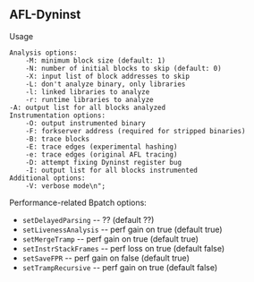 ## AFL-Dyninst

Usage
```
Analysis options:
	-M: minimum block size (default: 1)
	-N: number of initial blocks to skip (default: 0)
	-X: input list of block addresses to skip
	-L: don't analyze binary, only libraries
	-l: linked libraries to analyze
	-r: runtime libraries to analyze
-A: output list for all blocks analyzed
Instrumentation options:
	-O: output instrumented binary
	-F: forkserver address (required for stripped binaries)
	-B: trace blocks
	-E: trace edges (experimental hashing)
	-e: trace edges (original AFL tracing)
	-D: attempt fixing Dyninst register bug
	-I: output list for all blocks instrumented
Additional options:
	-V: verbose mode\n";
```

Performance-related Bpatch options:
* `setDelayedParsing`   -- ?? (default ??)
* `setLivenessAnalysis` -- perf gain on true (default true)
* `setMergeTramp`       -- perf gain on true (default true)
* `setInstrStackFrames` -- perf loss on true (default false)
* `setSaveFPR`          -- perf gain on false (default true)
* `setTrampRecursive`   -- perf gain on true (default false)